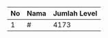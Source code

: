 | No | Nama            | Jumlah Level |
|----|-----------------|--------------|
| 1  | #    |    4173        |
